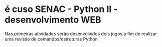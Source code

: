 # é cuso SENAC - Python  II - desenvolvimento WEB

Nas primeiras atividades serão desenvolvidos dois jogos a fim de realizar uma revisão de comandos/estruturas Python
